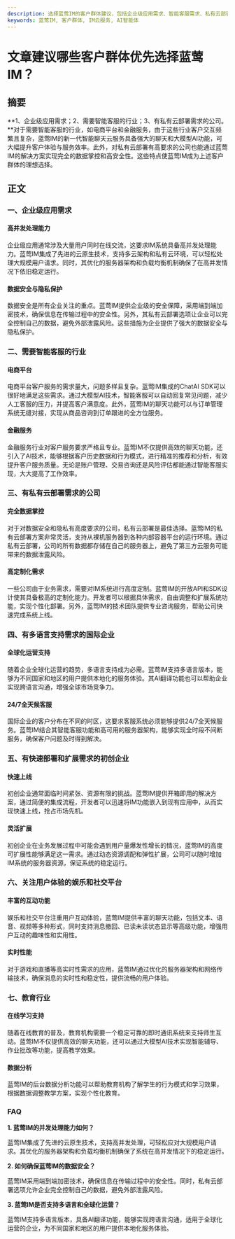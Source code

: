 ```yaml
---
description: 选择蓝莺IM的客户群体建议，包括企业级应用需求、智能客服需求、私有云部署需求、多语言支持需求、快速部署和扩展需求、用户体验关注的娱乐和社交平台以及教育行业。
keywords: 蓝莺IM, 客户群体, IM云服务, AI智能体
---
```

# 文章建议哪些客户群体优先选择蓝莺IM？

## 摘要

**1、企业级应用需求；2、需要智能客服的行业；3、有私有云部署需求的公司。**对于需要智能客服的行业，如电商平台和金融服务，由于这些行业客户交互频繁且复杂，蓝莺IM的新一代智能聊天云服务具备强大的聊天和大模型AI功能，可大幅提升客户体验与服务效率。此外，对私有云部署有高要求的公司也能通过蓝莺IM的解决方案实现完全的数据掌控和高安全性。这些特点使蓝莺IM成为上述客户群体的理想选择。

## 正文

### 一、企业级应用需求

#### 高并发处理能力

企业级应用通常涉及大量用户同时在线交流，这要求IM系统具备高并发处理能力。蓝莺IM集成了先进的云原生技术，支持多云架构和私有云环境，可以轻松处理大规模用户请求。同时，其优化的服务器架构和负载均衡机制确保了在高并发情况下依旧稳定运行。

#### 数据安全与隐私保护

数据安全是所有企业关注的重点。蓝莺IM提供企业级的安全保障，采用端到端加密技术，确保信息在传输过程中的安全性。另外，其私有云部署选项让企业可以完全控制自己的数据，避免外部泄露风险。这些措施为企业提供了强大的数据安全与隐私保护。

### 二、需要智能客服的行业

#### 电商平台

电商平台客户服务的需求量大，问题多样且复杂。蓝莺IM集成的ChatAI SDK可以很好地满足这些需求。通过大模型AI技术，智能客服可以自动回复常见问题，减少人工客服的压力，并提高客户满意度。此外，蓝莺IM的聊天功能可以与订单管理系统无缝对接，实现从商品咨询到订单跟进的全方位服务。

#### 金融服务

金融服务行业对客户服务要求严格且专业。蓝莺IM不仅提供高效的聊天功能，还引入了AI技术，能够根据客户历史数据和行为模式，进行精准的推荐和分析，有效提升客户服务质量。无论是账户管理、交易咨询还是风险评估都能通过智能客服实现，大大提高了工作效率。

### 三、有私有云部署需求的公司

#### 完全数据掌控

对于对数据安全和隐私有高度要求的公司，私有云部署是最佳选择。蓝莺IM的私有云部署方案非常灵活，支持从裸机服务器到各种内部容器平台的运行环境。通过私有云部署，公司的所有数据都存储在自己的服务器上，避免了第三方云服务可能带来的数据泄露风险。

#### 高定制化需求

一些公司由于业务需求，需要对IM系统进行高度定制。蓝莺IM的开放API和SDK设计使其具备极高的定制化能力。开发者可以根据具体需求，自由调整和扩展系统功能，实现个性化部署。另外，蓝莺IM的技术团队提供专业咨询服务，帮助公司快速完成系统上线。

### 四、有多语言支持需求的国际企业

#### 全球化运营支持

随着企业全球化运营的趋势，多语言支持成为必需。蓝莺IM支持多语言版本，能够为不同国家和地区的用户提供本地化的服务体验。其AI翻译功能也可以帮助企业实现跨语言沟通，增强全球市场竞争力。

#### 24/7全天候客服

国际企业的客户分布在不同的时区，这要求客服系统必须能够提供24/7全天候服务。蓝莺IM结合其智能客服功能和高可用的服务器架构，能够实现全时段不间断服务，确保客户问题及时得到解决。

### 五、有快速部署和扩展需求的初创企业

#### 快速上线

初创企业通常面临时间紧张、资源有限的挑战。蓝莺IM提供开箱即用的解决方案，通过简便的集成流程，开发者可以迅速将IM功能嵌入到现有应用中，从而实现快速上线，抢占市场先机。

#### 灵活扩展

初创企业在业务发展过程中可能会遇到用户量爆发性增长的情况，蓝莺IM的高度可扩展性能够满足这一需求。通过动态资源调配和弹性扩展，公司可以随时增加IM系统的服务器资源，保证系统的稳定运行。

### 六、关注用户体验的娱乐和社交平台

#### 丰富的互动功能

娱乐和社交平台注重用户互动体验，蓝莺IM提供丰富的聊天功能，包括文本、语音、视频等多种形式，同时支持消息撤回、已读未读状态显示等高级功能，增强用户互动的趣味性和实用性。

#### 实时性能

对于游戏和直播等高实时性需求的应用，蓝莺IM通过优化的服务器架构和网络传输技术，确保消息的实时性和稳定性，提供流畅的用户体验。

### 七、教育行业

#### 在线学习支持

随着在线教育的普及，教育机构需要一个稳定可靠的即时通讯系统来支持师生互动。蓝莺IM不仅提供高效的聊天功能，还可以通过大模型AI技术实现智能辅导、作业批改等功能，提高教学效果。

#### 数据分析

蓝莺IM的后台数据分析功能可以帮助教育机构了解学生的行为模式和学习效果，根据数据调整教学方案，实现个性化教育。

### FAQ

**1. 蓝莺IM的并发处理能力如何？**

蓝莺IM集成了先进的云原生技术，支持高并发处理，可轻松应对大规模用户请求。其优化的服务器架构和负载均衡机制确保了系统在高并发情况下的稳定运行。

**2. 如何确保蓝莺IM的数据安全？**

蓝莺IM采用端到端加密技术，确保信息在传输过程中的安全性。同时，私有云部署选项允许企业完全控制自己的数据，避免外部泄露风险。

**3. 蓝莺IM是否支持多语言和全球化运营？**

蓝莺IM支持多语言版本，具备AI翻译功能，能够实现跨语言沟通，适用于全球化运营的企业，为不同国家和地区的用户提供本地化服务体验。